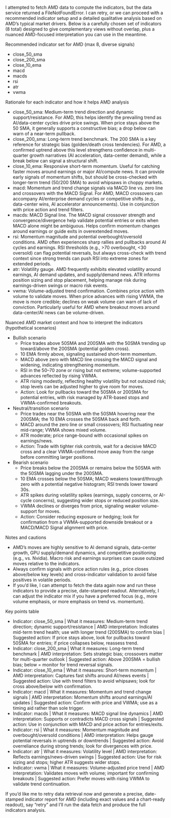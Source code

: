 I attempted to fetch AMD data to compute the indicators, but the data service returned a FileNotFoundError. I can retry, or we can proceed with a recommended indicator setup and a detailed qualitative analysis based on AMD’s typical market drivers. Below is a carefully chosen set of indicators (8 total) designed to give complementary views without overlap, plus a nuanced AMD-focused interpretation you can use in the meantime.

Recommended indicator set for AMD (max 8, diverse signals)
- close_50_sma
- close_200_sma
- close_10_ema
- macd
- macds
- rsi
- atr
- vwma

Rationale for each indicator and how it helps AMD analysis
- close_50_sma: Medium-term trend direction and dynamic support/resistance. For AMD, this helps identify the prevailing trend as AI/data-center cycles drive price swings. When price stays above the 50 SMA, it generally supports a constructive bias; a drop below can warn of a near-term pullback.
- close_200_sma: Long-term trend benchmark. The 200 SMA is a key reference for strategic bias (golden/death cross tendencies). For AMD, a confirmed uptrend above this level strengthens confidence in multi-quarter growth narratives (AI acceleration, data-center demand), while a break below can signal a structural shift.
- close_10_ema: Responsive short-term momentum. Useful for catching faster moves around earnings or major AI/compute news. It can provide early signals of momentum shifts, but should be cross-checked with longer-term trend (50/200 SMA) to avoid whipsaws in choppy markets.
- macd: Momentum and trend change signals via MACD line vs. zero line and crossovers with the MACD Signal. For AMD, MACD crossovers can accompany AI/enterprise demand cycles or competitive shifts (e.g., data-center wins, AI accelerator announcements). Use in conjunction with price action and trend filters.
- macds: MACD Signal line. The MACD signal crossover strength and convergence/divergence help validate potential entries or exits when MACD alone might be ambiguous. Helps confirm momentum changes around earnings or guide exits in overextended moves.
- rsi: Momentum magnitude and potential overbought/oversold conditions. AMD often experiences sharp rallies and pullbacks around AI cycles and earnings. RSI thresholds (e.g., >70 overbought, <30 oversold) can flag potential reversals, but always cross-check with trend context since strong trends can push RSI into extreme zones for extended periods.
- atr: Volatility gauge. AMD frequently exhibits elevated volatility around earnings, AI demand updates, and supply/demand news. ATR informs position sizing and stop placement, helping manage risk during earnings-driven swings or macro risk events.
- vwma: Volume-adjusted trend confirmation. Combines price action with volume to validate moves. When price advances with rising VWMA, the move is more credible; declines on weak volume can warn of lack of conviction. Particularly useful for AMD where breakout moves around data-center/AI news can be volume-driven.

Nuanced AMD market context and how to interpret the indicators (hypothetical scenarios)
- Bullish scenario
  - Price trades above 50SMA and 200SMA with the 50SMA trending up toward/above the 200SMA (potential golden cross).
  - 10 EMA firmly above, signaling sustained short-term momentum.
  - MACD above zero with MACD line crossing the MACD signal and widening, indicating strengthening momentum.
  - RSI in the 50–70 zone or rising but not extreme; volume-supported advances reflected by rising VWMA.
  - ATR rising modestly, reflecting healthy volatility but not outsized risk; stop levels can be adjusted higher to give room for moves.
  - Action: Look for pullbacks toward the 50SMA or 200SMA for potential entries, with risk managed by ATR-based stops and VWMA-confirmed breakouts.
- Neutral/transition scenario
  - Price trades near the 50SMA with the 50SMA hovering near the 200SMA; the 10 EMA crosses the 50SMA back and forth.
  - MACD around the zero line or small crossovers; RSI fluctuating near mid-range; VWMA shows mixed volume.
  - ATR moderate; price range-bound with occasional spikes on earnings/news.
  - Action: Trade with tighter risk controls, wait for a decisive MACD cross and a clear VWMA-confirmed move away from the range before committing larger positions.
- Bearish scenario
  - Price breaks below the 200SMA or remains below the 50SMA with the 50SMA lagging under the 200SMA.
  - 10 EMA crosses below the 50SMA; MACD weakens toward/through zero with a potential negative histogram; RSI trends lower toward 30s.
  - ATR spikes during volatility spikes (earnings, supply concerns, or AI-cycle concerns), suggesting wider stops or reduced position size.
  - VWMA declines or diverges from price, signaling weaker volume-support for moves.
  - Action: Consider reducing exposure or hedging; look for confirmation from a VWMA-supported downside breakout or a MACD/MACD Signal alignment with price.

Notes and cautions
- AMD’s moves are highly sensitive to AI demand signals, data-center growth, GPU supply/demand dynamics, and competitive positioning (e.g., vs. Nvidia). Macro risk and earnings surprises can cause outsized moves relative to the indicators.
- Always confirm signals with price action rules (e.g., price closes above/below key levels) and cross-indicator validation to avoid false positives in volatile periods.
- If you’d like, I can attempt to fetch the data again now and run these indicators to provide a precise, date-stamped readout. Alternatively, I can adjust the indicator mix if you have a preferred focus (e.g., more volume emphasis, or more emphasis on trend vs. momentum).

Key points table
- Indicator: close_50_sma | What it measures: Medium-term trend direction; dynamic support/resistance | AMD interpretation: Indicates mid-term trend health; use with longer trend (200SMA) to confirm bias | Suggested action: If price stays above, look for pullbacks toward 50SMA for entries; if price collapses below, reassess trend.
- Indicator: close_200_sma | What it measures: Long-term trend benchmark | AMD interpretation: Sets strategic bias; crossovers matter for multi-quarter outlook | Suggested action: Above 200SMA = bullish bias; below = monitor for trend reversal signals.
- Indicator: close_10_ema | What it measures: Short-term momentum | AMD interpretation: Captures fast shifts around AI/news events | Suggested action: Use with trend filters to avoid whipsaws; look for cross above/below with confirmation.
- Indicator: macd | What it measures: Momentum and trend change signals | AMD interpretation: Momentum shifts around earnings/AI updates | Suggested action: Confirm with price and VWMA; use as a timing aid rather than sole trigger.
- Indicator: macds | What it measures: MACD signal line dynamics | AMD interpretation: Supports or contradicts MACD cross signals | Suggested action: Use in conjunction with MACD and price action for entries/exits.
- Indicator: rsi | What it measures: Momentum magnitude and overbought/oversold conditions | AMD interpretation: Helps gauge potential reversals in uptrends or downtrends | Suggested action: Avoid overreliance during strong trends; look for divergences with price.
- Indicator: atr | What it measures: Volatility level | AMD interpretation: Reflects earnings/news-driven swings | Suggested action: Use for risk sizing and stops; higher ATR suggests wider stops.
- Indicator: vwma | What it measures: Volume-adjusted price trend | AMD interpretation: Validates moves with volume; important for confirming breakouts | Suggested action: Prefer moves with rising VWMA to validate trend continuation.

If you’d like me to retry data retrieval now and generate a precise, date-stamped indicator report for AMD (including exact values and a chart-ready readout), say “retry” and I’ll run the data fetch and produce the full indicators analysis.